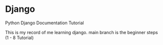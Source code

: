 # Django
Python Django Documentation Tutorial

This is my record of me learning django.
main branch is the beginner steps (1 - 8 Tutorial)
